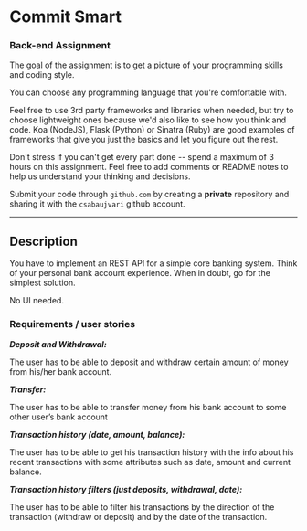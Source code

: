 # Commit Smart 

### Back-end Assignment

The goal of the assignment is to get a picture of your programming skills and coding style.

You can choose any programming language that you're comfortable with.

Feel free to use 3rd party frameworks and libraries when needed, but try to choose lightweight ones because we'd also like to see how you think and code. Koa (NodeJS), Flask (Python) or Sinatra (Ruby) are good examples of frameworks that give you just the basics and let you figure out the rest.

Don't stress if you can't get every part done -- spend a maximum of 3 hours on this assignment. Feel free to add comments or README notes to help us understand your thinking and decisions.

Submit your code through `github.com` by creating a **private** repository and sharing it with the `csabaujvari` github account.

---

## Description

You have to implement an REST API for a simple core banking system. Think of your personal bank account experience. When in doubt, go for the simplest solution.

No UI needed.

### Requirements / user stories

***Deposit and Withdrawal:***

The user has to be able to deposit and withdraw certain amount of money from his/her bank account.

***Transfer:***

The user has to be able to transfer money from his bank account to some other user’s bank account

***Transaction history (date, amount, balance):***

The user has to be able to get his transaction history with the info about his recent transactions with some attributes such as date, amount and current balance.

***Transaction history filters (just deposits, withdrawal, date):***

The user has to be able to filter his transactions by the direction of the transaction (withdraw or deposit) and by the date of the transaction.

